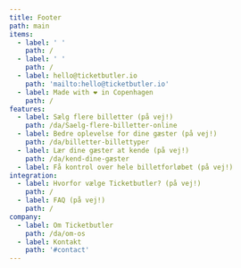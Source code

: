 ```yaml
---
title: Footer
path: main
items:
  - label: ' '
    path: /
  - label: ' '
    path: /
  - label: hello@ticketbutler.io
    path: 'mailto:hello@ticketbutler.io'
  - label: Made with ❤️ in Copenhagen
    path: /
features:
  - label: Sælg flere billetter (på vej!)
    path: /da/Saelg-flere-billetter-online
  - label: Bedre oplevelse for dine gæster (på vej!)
    path: /da/billetter-billettyper
  - label: Lær dine gæster at kende (på vej!)
    path: /da/kend-dine-gæster
  - label: Få kontrol over hele billetforløbet (på vej!)
integration:
  - label: Hvorfor vælge Ticketbutler? (på vej!)
    path: /
  - label: FAQ (på vej!)
    path: /
company:
  - label: Om Ticketbutler
    path: /da/om-os
  - label: Kontakt
    path: '#contact'
---
```


